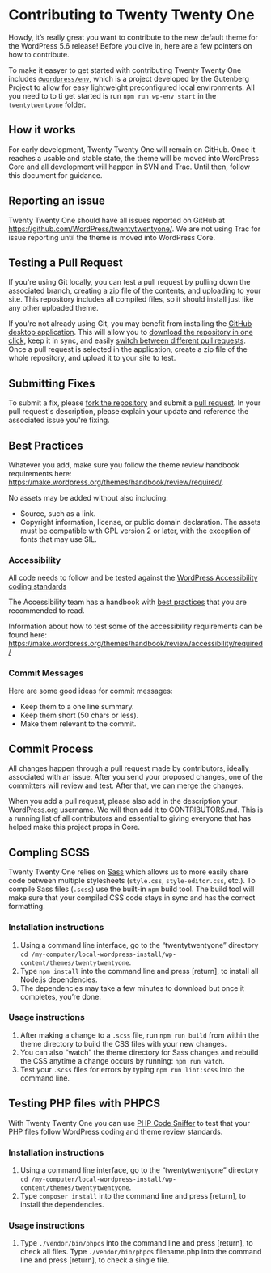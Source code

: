 # Contributing to Twenty Twenty One

Howdy, it’s really great you want to contribute to the new default theme for the WordPress 5.6 release! Before you dive in, here are a few pointers on how to contribute.

To make it easyer to get started with contributing Twenty Twenty One includes [`@wordpress/env`](https://npmjs.com/package/@wordpress/env), which is a project developed by the Gutenberg Project to allow for easy lightweight preconfigured local environments. All you need to to ti get started is run `npm run wp-env start` in the `twentytwentyone` folder.

## How it works

For early development, Twenty Twenty One will remain on GitHub. Once it reaches a usable and stable state, the theme will be moved into WordPress Core and all development will happen in SVN and Trac. Until then, follow this document for guidance.

## Reporting an issue

Twenty Twenty One should have all issues reported on GitHub at https://github.com/WordPress/twentytwentyone/. We are not using Trac for issue reporting until the theme is moved into WordPress Core.

## Testing a Pull Request

If you're using Git locally, you can test a pull request by pulling down the associated branch, creating a zip file of the contents, and uploading to your site. This repository includes all compiled files, so it should install just like any other uploaded theme.

If you're not already using Git, you may benefit from installing the [GitHub desktop application](https://desktop.github.com). This will allow you to [download the repository in  one click](https://help.github.com/desktop/guides/contributing-to-projects/cloning-a-repository-from-github-to-github-desktop/), keep it in sync, and easily [switch between different pull requests](https://help.github.com/desktop/guides/contributing-to-projects/accessing-a-pull-request-locally/). Once a pull request is selected in the application, create a zip file of the whole repository, and upload it to your site to test.

## Submitting Fixes

To submit a fix, please [fork the repository](https://help.github.com/articles/fork-a-repo/) and submit a [pull request](https://help.github.com/articles/creating-a-pull-request/). In your pull request's description, please explain your update and reference the associated issue you're fixing.

## Best Practices

Whatever you add, make sure you follow the theme review handbook requirements here: https://make.wordpress.org/themes/handbook/review/required/.

No assets may be added without also including:
- Source, such as a link.
- Copyright information, license, or public domain declaration.
The assets must be compatible with GPL version 2 or later, with the exception of fonts that may use SIL.

### Accessibility

All code needs to follow and be tested against the [WordPress Accessibility coding standards](https://developer.wordpress.org/coding-standards/wordpress-coding-standards/accessibility/)

The Accessibility team has a handbook with [best practices](https://make.wordpress.org/accessibility/handbook/markup/) that you are recommended to read.

Information about how to test some of the accessibility requirements can be found here: https://make.wordpress.org/themes/handbook/review/accessibility/required/

### Commit Messages

Here are some good ideas for commit messages:

- Keep them to a one line summary.
- Keep them short (50 chars or less).
- Make them relevant to the commit.

## Commit Process

All changes happen through a pull request made by contributors, ideally associated with an issue. After you send your proposed changes, one of the committers will review and test. After that, we can merge the changes.

When you add a pull request, please also add in the description your WordPress.org username. We will then add it to CONTRIBUTORS.md. This is a running list of all contributors and essential to giving everyone that has helped make this project props in Core.

## Compling SCSS

Twenty Twenty One relies on [Sass](https://sass-lang.com/guide) which allows us to more easily share code between multiple stylesheets (`style.css`, `style-editor.css`, etc.).
To compile Sass files (`.scss`) use the built-in `npm` build tool. The build tool will make sure that your compiled CSS code stays in sync and has the correct formatting.

### Installation instructions

1. Using a command line interface, go to the “twentytwentyone” directory `cd /my-computer/local-wordpress-install/wp-content/themes/twentytwentyone`.
2. Type `npm install` into the command line and press [return], to install all Node.js dependencies.
3. The dependencies may take a few minutes to download but once it completes, you’re done.

### Usage instructions

1. After making a change to a `.scss` file, run `npm run build` from within the theme directory to build the CSS files with your new changes.
2. You can also “watch” the theme directory for Sass changes and rebuild the CSS anytime a change occurs by running: `npm run watch`.
3. Test your `.scss` files for errors by typing `npm run lint:scss` into the command line.

## Testing PHP files with PHPCS

With Twenty Twenty One you can use [PHP Code Sniffer](https://github.com/WordPress/WordPress-Coding-Standards) to test that your PHP files follow WordPress coding and theme review standards.

### Installation instructions
1. Using a command line interface, go to the “twentytwentyone” directory `cd /my-computer/local-wordpress-install/wp-content/themes/twentytwentyone`.
2. Type `composer install` into the command line and press [return], to install the dependencies.

### Usage instructions
1. Type `./vendor/bin/phpcs` into the command line and press [return], to check all files.
Type `./vendor/bin/phpcs` filename.php into the command line and press [return], to check a single file.




